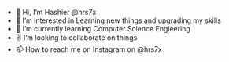 - 👋 Hi, I’m Hashier @hrs7x
- 👀 I’m interested in Learning new things and upgrading my skills
- 🌱 I’m currently learning Computer Science Engieering
- ✌️ I’m looking to collaborate on things
- 📫 How to reach me on Instagram on @hrs7x

<!---
hrs7x/hrs7x is a ✨ special ✨ repository because its `README.md` (this file) appears on your GitHub profile.
You can click the Preview link to take a look at your changes.
--->
